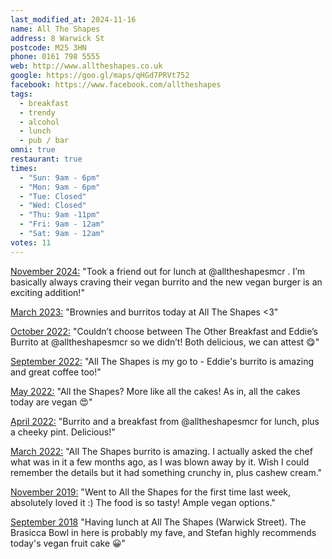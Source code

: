 ```yaml
---
last_modified_at: 2024-11-16
name: All The Shapes
address: 8 Warwick St
postcode: M25 3HN
phone: 0161 798 5555
web: http://www.alltheshapes.co.uk
google: https://goo.gl/maps/qHGd7PRVt752
facebook: https://www.facebook.com/alltheshapes
tags:
  - breakfast
  - trendy
  - alcohol
  - lunch
  - pub / bar
omni: true
restaurant: true
times:
  - "Sun: 9am - 6pm"
  - "Mon: 9am - 6pm"
  - "Tue: Closed"
  - "Wed: Closed"
  - "Thu: 9am -11pm"
  - "Fri: 9am - 12am"
  - "Sat: 9am - 12am"
votes: 11
---
```


[November 2024:](https://www.instagram.com/p/DB9G6RnNaSt) "Took a friend out for lunch at @alltheshapesmcr . I’m basically always craving their vegan burrito and the new vegan burger is an exciting addition!"

[March 2023:](https://www.instagram.com/p/Cp5DUX8N0-q) "Brownies and burritos today at All The Shapes <3"

[October 2022:](https://www.instagram.com/p/CkQaacnNeUz) "Couldn’t choose between The Other Breakfast and Eddie’s Burrito at @alltheshapesmcr so we didn’t! Both delicious, we can attest 😋"

[September 2022:](https://www.facebook.com/groups/veganprestwich/posts/1752619308448811/?comment_id=1752741675103241) "All The Shapes is my go to - Eddie's burrito is amazing and great coffee too!"

[May 2022:](https://www.instagram.com/p/Cdf3clINyo_) "All the Shapes? More like all the cakes! As in, all the cakes today are vegan 😍"

[April 2022:](https://www.instagram.com/p/CcNcn1WtFyQ) "Burrito and a breakfast from @alltheshapesmcr for lunch, plus a cheeky pint. Delicious!"

[March 2022:](https://www.facebook.com/groups/veganprestwich/posts/1599444153766328/?comment_id=1606788413031902) "All The Shapes burrito is amazing. I actually asked the chef what was in it a few months ago, as I was blown away by it. Wish I could remember the details but it had something crunchy in, plus cashew cream."

[November 2019:](https://www.facebook.com/groups/veganprestwich/permalink/963417200702363/) "Went to All the Shapes for the first time last week, absolutely loved it :) The food is so tasty! Ample vegan options."

[September 2018](https://www.facebook.com/groups/veganprestwich/permalink/696672494043503/) "Having lunch at All The Shapes (Warwick Street). The Brasicca Bowl in here is probably my fave, and Stefan highly recommends today's vegan fruit cake 😀"
